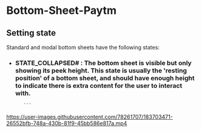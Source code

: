 # Bottom-Sheet-Paytm

## Setting state
Standard and modal bottom sheets have the following states:
* ### STATE_COLLAPSED# : The bottom sheet is visible but only showing its peek height. This state is usually the 'resting position' of a bottom sheet, and should have enough height to indicate there is extra content for the user to interact with.


         ```






https://user-images.githubusercontent.com/78261707/183703471-26552bfb-748a-430b-81f9-45bb586e817a.mp4

